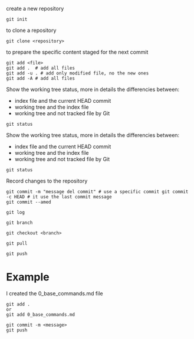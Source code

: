 create a new repository 
```
git init
```

to clone a repository 
```
git clone <repository>
```

to prepare the specific content staged for the next commit 
```
git add <file>
git add .  # add all files
git add -u . # add only modified file, no the new ones
git add -A # add all files
```

Show the working tree status, more in details the differencies between:
- index file and the current HEAD commit
- working tree and the index file
- working tree and not tracked file by Git
```
git status
```
Show the working tree status, more in details the differencies between:
- index file and the current HEAD commit
- working tree and the index file
- working tree and not tracked file by Git
```
git status
```

Record changes to the repository
```
git commit -m "message del commit" # use a specific commit git commit -c HEAD # it use the last commit message
git commit --amed 
```



```git log```

```git branch```

```git checkout <branch>```

```git pull```

```git push```


# Example 

I created the 0_base_commands.md file 
```
git add .
or 
git add 0_base_commands.md

git commit -m <message>
git push 
```